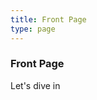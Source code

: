 ```yaml
---
title: Front Page
type: page
---
```

### Front Page

<place holder for nice welcoming animation or video>



<b-button block variant="success" :link="{ path: 'lesson0-onboard' }">Let's dive in</b-button>